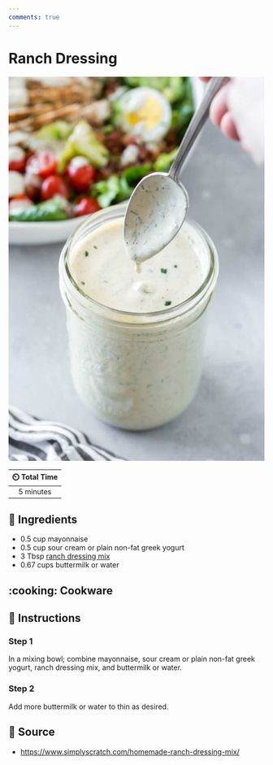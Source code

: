 ```yaml
---
comments: true
---
```

# Ranch Dressing

![Ranch Dressing](../assets/images/ranch-dressing.jpg)

| :timer_clock: Total Time |
|:-----------------------: |
| 5 minutes |

## :salt: Ingredients

- 0.5 cup mayonnaise
- 0.5 cup sour cream or plain non-fat greek yogurt
- 3 Tbsp [ranch dressing mix][1]
- 0.67 cups buttermilk or water

## :cooking: Cookware

## :pencil: Instructions

### Step 1

In a mixing bowl; combine mayonnaise, sour cream or plain non-fat greek yogurt, ranch dressing mix, and buttermilk or
water.

### Step 2

Add more buttermilk or water to thin as desired.

## :link: Source

- <https://www.simplyscratch.com/homemade-ranch-dressing-mix/>

[1]: <../ingredients/ranch-dressing-mix.md>
